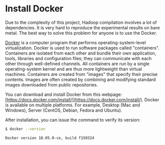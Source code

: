 
# Install Docker

Due to the complexity of this project, Hadoop compilation involves a lot of dependencies. It is very hard to reproduce the experimental results on bare metal. The best way to solve this problem for anyone is to use the Docker.

[Docker](https://en.wikipedia.org/wiki/Docker_(software)) is a computer program that performs operating-system-level virtualization. Docker is used to run software packages called "containers". Containers are isolated from each other and bundle their own application, tools, libraries and configuration files; they can communicate with each other through well-defined channels. All containers are run by a single operating-system kernel and are thus more lightweight than virtual machines. Containers are created from "images" that specify their precise contents. Images are often created by combining and modifying standard images downloaded from public repositories.

You can download and install Docker from this webpage: [https://docs.docker.com/install/](https://docs.docker.com/install/). Docker
is available on multiple platforms. For example, Desktop (Mac and Windows), Server (CentOS, Debian, Fedora and Ubuntu).


After installation, you can issue the command to verify its version:

```bash
$ docker --version

Docker version 18.05.0-ce, build f150324
```
